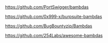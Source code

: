 https://github.com/PortSwigger/bambdas

https://github.com/0x999-x/burpsuite-bambdas

https://github.com/BugBountyzip/Bambdas

https://github.com/254Labs/awesome-bambdas

